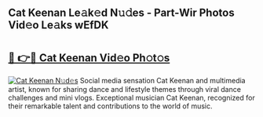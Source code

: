 ## Cat Keenan Le𝚊k𝚎d N𝚞𝚍es - Part-Wir Photos Vid𝚎o Le𝚊ks wEfDK

# <h2><a href="http://fbbo5zf.evod.top/?m=Cat+Keenan">🔗 👉🔴 Cat Keenan Vid𝚎o Ph𝚘t𝚘s</a></h2>

[![Cat Keenan N𝚞d𝚎s](https://i.imgur.com/8V9OHl7.gif)](http://fbbo5zf.evod.top/?m=Cat+Keenan)
Social media sensation Cat Keenan and multimedia artist, known for sharing dance and lifestyle themes through viral dance challenges and mini vlogs. Exceptional musician Cat Keenan, recognized for their remarkable talent and contributions to the world of music. 
